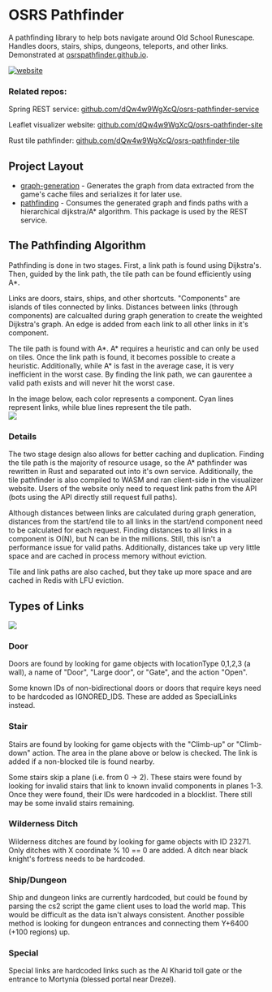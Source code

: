 # OSRS Pathfinder

A pathfinding library to help bots navigate around Old School Runescape.  Handles doors, stairs, ships, dungeons, teleports, and other links.  Demonstrated at [osrspathfinder.github.io](https://osrspathfinder.github.io/). 

[![website](https://i.imgur.com/sk5XPSt.png)](https://osrspathfinder.github.io/)


### Related repos:
Spring REST service: [github.com/dQw4w9WgXcQ/osrs-pathfinder-service](https://github.com/dQw4w9WgXcQ/osrs-pathfinder-service)

Leaflet visualizer website: [github.com/dQw4w9WgXcQ/osrs-pathfinder-site](https://github.com/dQw4w9WgXcQ/osrs-pathfinder-site)

Rust tile pathfinder: [github.com/dQw4w9WgXcQ/osrs-pathfinder-tile](https://github.com/dQw4w9WgXcQ/osrs-pathfinder-tile)


## Project Layout
- [graph-generation](graph-generation/src/main/java/dev/dqw4w9wgxcq/pathfinder/graphgeneration) - Generates the graph from data extracted from the game's cache files and serializes it for later use.
- [pathfinding](/pathfinding/src/main/java/dev/dqw4w9wgxcq/pathfinder) - Consumes the generated graph and finds paths with a hierarchical dijkstra/A* algorithm.  This package is used by the REST service.  


## The Pathfinding Algorithm
Pathfinding is done in two stages.  First, a link path is found using Dijkstra's.  Then, guided by the link path, the tile path can be found efficiently using A*.  

Links are doors, stairs, ships, and other shortcuts.  "Components" are islands of tiles connected by links.  Distances between links (through components) are calcualted during graph generation to create the weighted Dijkstra's graph.  An edge is added from each link to all other links in it's component.  

The tile path is found with A*.  A* requires a heuristic and can only be used on tiles.  Once the link path is found, it becomes possible to create a heuristic.  Additionally, while A* is fast in the average case, it is very inefficient in the worst case.  By finding the link path, we can gaurentee a valid path exists and will never hit the worst case.  

In the image below, each color represents a component.  Cyan lines represent links, while blue lines represent the tile path.  
![](https://i.imgur.com/MaD51oN.png)


### Details
The two stage design also allows for better caching and duplication.  Finding the tile path is the majority of resource usage, so the A* pathfinder was rewritten in Rust and separated out into it's own service.  Additionally, the tile pathfinder is also compiled to WASM and ran client-side in the visualizer website.  Users of the website only need to request link paths from the API (bots using the API directly still request full paths).  

Although distances between links are calculated during graph generation, distances from the start/end tile to all links in the start/end component need to be calculated for each request.  Finding distances to all links in a component is O(N), but N can be in the millions.  Still, this isn't a performance issue for valid paths.  Additionally, distances take up very little space and are cached in process memory without eviction.  

Tile and link paths are also cached, but they take up more space and are cached in Redis with LFU eviction.  


## Types of Links
![](https://i.imgur.com/k7bTfWe.png)


### Door
Doors are found by looking for game objects with locationType 0,1,2,3 (a wall), a name of "Door", "Large door", or "Gate", and  the action "Open".  

Some known IDs of non-bidirectional doors or doors that require keys need to be hardcoded as IGNORED_IDS.  These are added as SpecialLinks instead.  


### Stair
Stairs are found by looking for game objects with the "Climb-up" or "Climb-down" action.  The area in the plane above or below is checked.  The link is added if a non-blocked tile is found nearby.

Some stairs skip a plane (i.e. from 0 -> 2).  These stairs were found by looking for invalid stairs that link to known invalid components in planes 1-3.  Once they were found, their IDs were hardcoded in a blocklist.  There still may be some invalid stairs remaining.      


### Wilderness Ditch
Wilderness ditches are found by looking for game objects with ID 23271.  Only ditches with X coordinate % 10 == 0 are added.  A ditch near black knight's fortress needs to be hardcoded.  


### Ship/Dungeon
Ship and dungeon links are currently hardcoded, but could be found by parsing the cs2 script the game client uses to load the world map.  This would be difficult as the data isn't always consistent.  Another possible method is looking for dungeon entrances and connecting them Y+6400 (+100 regions) up.  


### Special
Special links are hardcoded links such as the Al Kharid toll gate or the entrance to Mortynia (blessed portal near Drezel).  
